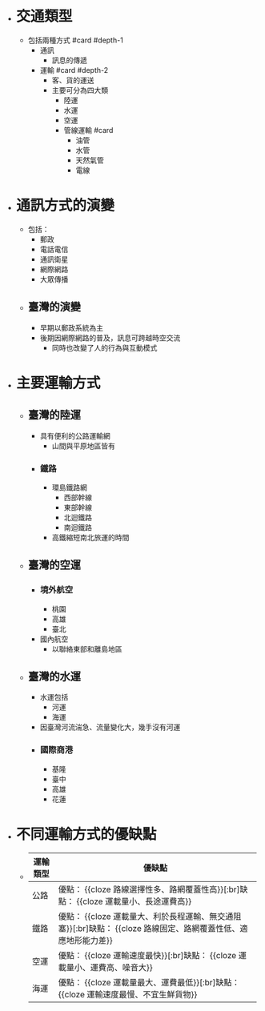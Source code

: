 - # 交通類型
	- 包括兩種方式 #card #depth-1
		- 通訊
			- 訊息的傳遞
		- 運輸 #card #depth-2
			- 客、貨的運送
			- 主要可分為四大類
				- 陸運
				- 水運
				- 空運
				- 管線運輸 #card
					- 油管
					- 水管
					- 天然氣管
					- 電線
- # 通訊方式的演變
	- 包括：
		- 郵政
		- 電話電信
		- 通訊衛星
		- 網際網路
		- 大眾傳播
	- ## 臺灣的演變
		- 早期以郵政系統為主
		- 後期因網際網路的普及，訊息可跨越時空交流
			- 同時也改變了人的行為與互動模式
- # 主要運輸方式
	- ## 臺灣的陸運
		- 具有便利的公路運輸網
			- 山間與平原地區皆有
		- ### 鐵路
			- 環島鐵路網
				- 西部幹線
				- 東部幹線
				- 北迴鐵路
				- 南迴鐵路
			- 高鐵縮短南北旅運的時間
	- ## 臺灣的空運
		- ### 境外航空
			- 桃園
			- 高雄
			- 臺北
		- 國內航空
			- 以聯絡東部和離島地區
	- ## 臺灣的水運
		- 水運包括
			- 河運
			- 海運
		- 因臺灣河流湍急、流量變化大，幾手沒有河運
		- ### 國際商港
			- 基隆
			- 臺中
			- 高雄
			- 花蓮
- # 不同運輸方式的優缺點
	- |運輸類型|優缺點|
	  |--|--|
	  |公路| 優點： {{cloze 路線選擇性多、路網覆蓋性高}}[:br]缺點： {{cloze 運載量小、長途運費高}}|
	  |鐵路| 優點： {{cloze 運載量大、利於長程運輸、無交通阻塞}}[:br]缺點： {{cloze 路線固定、路網覆蓋性低、適應地形能力差}}|
	  |空運|優點： {{cloze 運輸速度最快}}[:br]缺點： {{cloze 運載量小、運費高、噪音大}}|
	  |海運|優點： {{cloze 運載量最大、運費最低}}[:br]缺點： {{cloze 運輸速度最慢、不宜生鮮貨物}}|